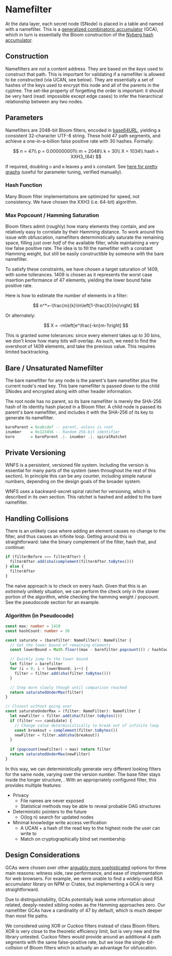 # Namefilter

At the data layer, each secret node \(SNode\) is placed in a table and named with a namefilter. This is a [generalized combinatoric accumulator](https://www.jstage.jst.go.jp/article/transinf/E91.D/5/E91.D_5_1489/_pdf/-char/en) \(GCA\), which in turn is essentially the Bloom construction of the [Nyberg hash accumulator](https://link.springer.com/content/pdf/10.1007%2F3-540-60865-6_45.pdf).

## Construction

Namefilters are _not_ a content address. They are based on the _keys_ used to construct that path. This is important for validating if a namefilter is allowed to be constructed \(via UCAN, see below\). They are essentially a set of hashes of the keys used to encrypt this node and all of the parents in the cyptree. The set-like property of forgetting the order is important: it should be very hard \(read: impossible except edge cases\) to infer the hierarchical relationship between any two nodes.

## Parameters

Namefilters are 2048-bit Bloom filters, encoded in [base64URL](https://datatracker.ietf.org/doc/html/rfc4648#section-5), yielding a consistent 32-character UTF-8 string. These hold 47 path segments, and achieve a one-in-a-billion false positive rate with 30 hashes. Formally:

$$
n = 47\\
p = 0.000000001\\
m = 2048\\
k = 30\\
X = 1034\\
hash = XXH3_{64}
$$

If required, doubling `n` and `m` leaves `p` and `k` constant. See [here for pretty graphs](https://hur.st/bloomfilter/?n=47&p=&m=2048&k=30) \(useful for parameter tuning, verified manually\).

### Hash Function

Many Bloom filter implementations are optimized for speed, not consistency. We have chosen the XXH3 \(i.e. 64-bit\) algorithm. 

### Max Popcount / Hamming Saturation

Bloom filters admit \(roughly\) how many elements they contain, and are relatively easy to correlate by their Hamming distance. To work around this issue with obfuscation, namefilters deterministically saturate the remaining space, filling just over _half_ of the available filter, while maintaining a very low false positive rate. The idea is to fill the namefilter with a constant Hamming weight, but still be easily constructible by someone with the bare namefilter.

To satisfy these constraints, we have chosen a target saturation of 1409, with some tollerances. 1409 is chosen as it represents the worst case insertion performance of 47 elements, yielding the lower bound false positive rate.

Here is how to estimate the number of elements in a filter:

$$
n^*=-\frac{m}{k}\ln\left[1-\frac{X}{m}\right]
$$

Or alternately:

$$
X = -m\left[e^\frac{-kn}m-1\right]
$$

This is granted some tolerances: since every element takes _up to_ 30 bins, we don't know how many bits will overlap. As such, we need to find the overshoot of 1409 elements, and take the previous value. This requires limited backtracking.

## Bare / Unsaturated Namefilter

The bare namefilter for any node is the parent's bare namefilter plus the current node's read key. This bare namefilter is passed down to the child SNodes and encrypted along with other header information.

The root node has no parent, so its bare namefilter is merely the SHA-256 hash of its identity hash placed in a Bloom filter. A child node is passed its parent's bare namefilter, and includes it with the SHA-256 of its key to generate its namefilter.

```haskell
bareParent = 0xabcdef -- parent, unless is root
inumber    = 0x123456 -- Random 256-bit identifier
bare       = bareParent .|. inumber .|. spiralRatchet
```

## Private Versioning

WNFS is a persistent, versioned file system. Including the version is essential for many parts of the system \(seen throughout the rest of this section\). In principle this can be any counter, including simple natural numbers, depending on the design goals of the broader system.

WNFS uses a backward-secret spiral ratchet for versioning, which is described in its own section. This ratchet is hashed and added to the bare namefilter.

## Handling Collisions

There is an unlikely case where adding an element causes no change to the filter, and thus causes an infinite loop. Getting around this is straightforward: take the binary complement of the filter, hash that, and continue:

```javascript
if (filterBefore === filterAfter) {
  filterAfter.add(sha(complement(filterAfter.toBytes()))
} else {
  filterAfter
}
```

The naive approach is to check on every hash. Given that this is an _extremely_ unlikely situation, we can perform the check only in the slower portion of the algorithm, while checking the hamming weight / popcount. See the pseudocode section for an example.

### Algorithm \(in Pseudocode\)

```typescript
const max: number = 1410
const hashCount: number = 30

const saturate = (barefilter: NameFilter): NameFilter {
  // Get the lower bound of remaining elements
  const lowerBound = Math.floor((max - barefilter.popcount()) / hashCount)

  // Quickly jump to the lower bound
  let filter = barefilter
  for (i = 0; i < lowerBound; i++) {
    filter = filter.add(sha(filter.toBytes()))
  }

  // Step more slowly though until comparison reached
  return saturatedUnderMax(filter)
}

// Closest without going over
const saturateUnderMax = (filter: NameFilter): NameFilter {
  let newFilter = filter.add(sha(filter.toBytes()))
  if (filter === candidate) {
    // Change value deterministically to break out of infinite loop
    const breakout = complement(filter.toBytes())
    newFilter = filter.add(sha(breakout))
  }
  
  if (popcount(newFilter) > max) return filter
  return saturatedUnderMax(newFilter)
}
```

In this way, we can deterministically generate very different looking filters for the same node, varying over the version number. The base filter stays inside the longer structure, . With an appropriately configured filter, this provides multiple features:

* Privacy
  * File names are never exposed
  * Statistical methods may be able to reveal probable DAG structures
* Deterministic pointers to the future
  * O\(log n\) search for updated nodes
* Minimal knowledge write access verification 
  * A UCAN + a hash of the read key to the highest node the user can write to
  * Match on cryptographically blind set membership

## Design Considerations

GCAs were chosen over other [arguably more sophisticated](https://www.fim.uni-passau.de/fileadmin/dokumente/fakultaeten/fim/forschung/mip-berichte/MIP_1210.pdf) options for three main reasons: witness side, raw performance, and ease of implementation for web browsers. For example, we were unable to find a widely-used RSA accumulator library on NPM or Crates, but implementing a GCA is very straightforward.

Due to distinguishability, GCAs potentially leak some information about related, deeply-nested sibling nodes as the Hamming approaches zero. Our namefilter GCAs have a cardinality of 47 by default, which is much deeper than most file paths.

We considered using XOR or Cuckoo filters instead of class Bloom filters. XOR is very close to the theoretic efficiency limit, but is very new and the library untested. Cuckoo filters would provide around an additional 4 path segments with the same false-positive rate, but we lose the single-bit-collision of Bloom filters which is actually an advantage for obfuscation.

